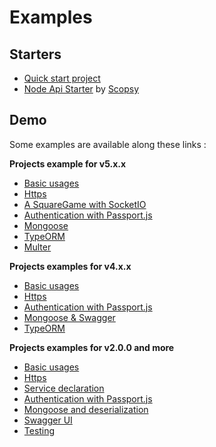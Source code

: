 # Examples

## Starters

- [Quick start project](https://github.com/TypedProject/tsed-getting-started)
- [Node Api Starter](https://github.com/scopsy/node-typescript-starter) by [Scopsy](https://github.com/scopsy)

## Demo

Some examples are available along these links :

**Projects example for v5.x.x**

- [Basic usages](https://github.com/TypedProject/tsed-getting-started)
- [Https](https://github.com/TypedProject/example-ts-express-decorator/tree/4.0.0/example-https)
- [A SquareGame with SocketIO](https://github.com/TypedProject/ts-express-decorators/tree/production/integration/socketio)
- [Authentication with Passport.js](https://github.com/TypedProject/example-ts-express-decorator/tree/4.0.0/example-passport)
- [Mongoose](https://github.com/TypedProject/tsed-example-mongoose.git)
- [TypeORM](https://github.com/TypedProject/ts-express-decorators/tree/production/integration/typeorm)
- [Multer](https://github.com/TypedProject/ts-express-decorators/tree/production/integration/multer)

**Projects examples for v4.x.x**

- [Basic usages](https://github.com/TypedProject/ts-express-decorators/tree/production/integration/getting-started)
- [Https](https://github.com/TypedProject/example-ts-express-decorator/tree/4.0.0/example-https)
- [Authentication with Passport.js](https://github.com/TypedProject/example-ts-express-decorator/tree/4.0.0/example-passport)
- [Mongoose & Swagger](https://github.com/TypedProject/example-ts-express-decorator/tree/4.0.0/example-mongoose)
- [TypeORM](https://github.com/TypedProject/example-ts-express-decorator/tree/4.0.0/example-typeorm)

**Projects examples for v2.0.0 and more**

- [Basic usages](https://github.com/TypedProject/example-ts-express-decorator/tree/2.0.0/example-basic)
- [Https](https://github.com/TypedProject/example-ts-express-decorator/tree/2.0.0/example-https)
- [Service declaration](https://github.com/TypedProject/example-ts-express-decorator/tree/2.0.0/example-services)
- [Authentication with Passport.js](https://github.com/TypedProject/example-ts-express-decorator/tree/2.0.0/example-passport)
- [Mongoose and deserialization](https://github.com/TypedProject/example-ts-express-decorator/tree/2.0.0/example-mongoose)
- [Swagger UI](https://github.com/TypedProject/example-ts-express-decorator/tree/2.0.0/example-swagger)
- [Testing](https://github.com/TypedProject/example-ts-express-decorator/tree/2.0.0/example-testing)

